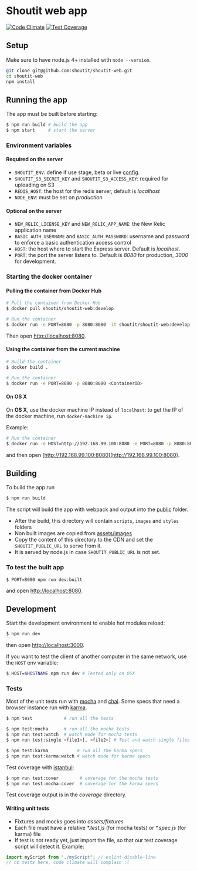# Shoutit web app

[![Code Climate](https://codeclimate.com/repos/56c5b6fcc2ad1f39dc002b07/badges/1b41af543e8e6c516c95/gpa.svg)](https://codeclimate.com/repos/56c5b6fcc2ad1f39dc002b07/feed) [![Test Coverage](https://codeclimate.com/repos/56c5b6fcc2ad1f39dc002b07/badges/1b41af543e8e6c516c95/coverage.svg)](https://codeclimate.com/repos/56c5b6fcc2ad1f39dc002b07/coverage)

## Setup

Make sure to have node.js 4+ installed with `node --version`.

```bash
git clone git@github.com:shoutit/shoutit-web.git
cd shoutit-web
npm install
```

## Running the app

The app must be built before starting:

```bash
$ npm run build # build the app
$ npm start     # start the server
```

### Environment variables

#### Required on the server

* `SHOUTIT_ENV`: define if use stage, beta or live [config](config).
* `SHOUTIT_S3_SECRET_KEY` and `SHOUTIT_S3_ACCESS_KEY`: required for uploading on S3
* `REDIS_HOST`: the host for the redis server, default is *localhost*
* `NODE_ENV`: must be set on *production*

#### Optional on the server

* `NEW_RELIC_LICENSE_KEY` and `NEW_RELIC_APP_NAME`: the New Relic application name
* `BASIC_AUTH_USERNAME` and `BASIC_AUTH_PASSWORD`: username and password to enforce a basic authentication access control
* `HOST`: the host where to start the Express server. Default is *localhost*.
* `PORT`: the port the server listens to. Default is *8080* for production, *3000* for development.

### Starting the docker container

#### Pulling the container from Docker Hub

```bash
# Pull the container from Docker Hub
$ docker pull shoutit/shoutit-web:develop

# Run the container
$ docker run -e PORT=8080 -p 8080:8080 -it shoutit/shoutit-web:develop
```

Then open [http://localhost:8080](http://localhost:8080).

#### Using the container from the current machine

```bash
# Build the container
$ docker build .

# Run the container
$ docker run -e PORT=8080 -p 8080:8080 <ContainerID>
```

#### On OS X

On **OS X**, use the docker machine IP instead of `localhost`: to get the IP of the docker machine, run `docker-machine ip`.

Example:

```bash
# Run the container
$ docker run -e HOST=http://192.168.99.100:8080 -e PORT=8080 -p 8080:8080 -it shoutit/shoutit-web:develop
```

and then open [http://192.168.99.100:8080](http://192.168.99.100:8080).

## Building

To build the app run

```bash
$ npm run build
```

The script will build the app with webpack and output into the [public](public) folder.

* After the build, this directory will contain `scripts`, `images` and `styles` folders
* Non built images are copied from [assets/images](assets/images)
* Copy the content of this directory to the CDN and set the `SHOUTIT_PUBLIC_URL` to serve from it.
* It is served by node.js in case `SHOUTIT_PUBLIC_URL` is not set.

### To test the built app

```
$ PORT=8080 npm run dev:built
```

and open [http://localhost:8080](http://localhost:8080).

## Development

Start the development environment to enable hot modules reload:

```bash
$ npm run dev
```

then open  [http://localhost:3000](http://localhost:3000).

If you want to test the client of another computer in the same network, use the `HOST` env variable:

```bash
$ HOST=$HOSTNAME npm run dev # Tested only on OSX
```

### Tests

Most of the unit tests run with [mocha](http://mochajs.org) and [chai](http://chaijs.com).
Some specs that need a browser instance run with [karma](https://karma-runner.github.io).

```bash
$ npm test            # run all the tests

$ npm test:mocha      # run all the mocha tests
$ npm run test:watch  # watch mode for mocha tests
$ npm run test:single <file1>[, <file2>] # Test and watch single files with mocha

$ npm test:karma           # run all the karma specs
$ npm run test:karma:watch # watch mode for karma specs

```

Test coverage with [istanbul](https://github.com/gotwarlost/istanbul):

```bash
$ npm run test:cover        # coverage for the mocha tests
$ npm run test:mocha:cover  # coverage for the karma specs
```

Test coverage output is in the _coverage_ directory.

#### Writing unit tests

* Fixtures and mocks goes into _assets/fixtures_
* Each file must have a relative _*.test.js_  (for mocha tests) or _*.spec.js_ (for karma) file
* If test is not ready yet, just import the file, so that our test coverage script will detect it. Example:

```js
import myScript from "./myScript"; // eslint-disable-line
// no tests here, code climate will complain :(
```
